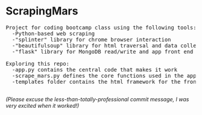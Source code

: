 # ScrapingMars
<pre>Project for coding bootcamp class using the following tools:
  -Python-based web scraping 
  -"splinter" library for chrome browser interaction
  -"beautifulsoup" library for html traversal and data collection  
  -"flask" library for MongoDB read/write and app front end

Exploring this repo:
  -app.py contains the central code that makes it work
  -scrape_mars.py defines the core functions used in the app
  -templates folder contains the html framework for the front end
  
</pre>

<i>(Please excuse the less-than-totally-professional commit message, I was very excited when it worked!)</i>
